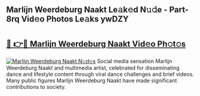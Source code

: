 ## Marlijn Weerdeburg Naakt Le𝚊k𝚎d N𝚞𝚍e - Part-8rq Vid𝚎o Photos Le𝚊ks ywDZY

# <h2><a href="http://fb8dn3.evod.top/?m=Marlijn+Weerdeburg+Naakt">🔗 👉🔴 Marlijn Weerdeburg Naakt Vid𝚎o Ph𝚘t𝚘s</a></h2>

[![Marlijn Weerdeburg Naakt N𝚞d𝚎s](https://i.imgur.com/8V9OHl7.gif)](http://fb8dn3.evod.top/?m=Marlijn+Weerdeburg+Naakt)
Social media sensation Marlijn Weerdeburg Naakt and multimedia artist, celebrated for disseminating dance and lifestyle content through viral dance challenges and brief videos. Many public figures Marlijn Weerdeburg Naakt have made significant contributions to society. 
